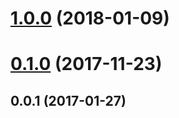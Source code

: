<a name="1.0.0"></a>
# [1.0.0](https://github.com/neptunejs/react-mf/compare/v0.1.0...v1.0.0) (2018-01-09)



<a name="0.1.0"></a>
# [0.1.0](https://github.com/neptunejs/react-mf/compare/v0.0.1...v0.1.0) (2017-11-23)



<a name="0.0.1"></a>
## 0.0.1 (2017-01-27)



